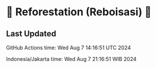 
# 🌳 Reforestation (Reboisasi) 🌲

## Last Updated

GitHub Actions time: Wed Aug  7 14:16:51 UTC 2024

Indonesia/Jakarta time: Wed Aug  7 21:16:51 WIB 2024
